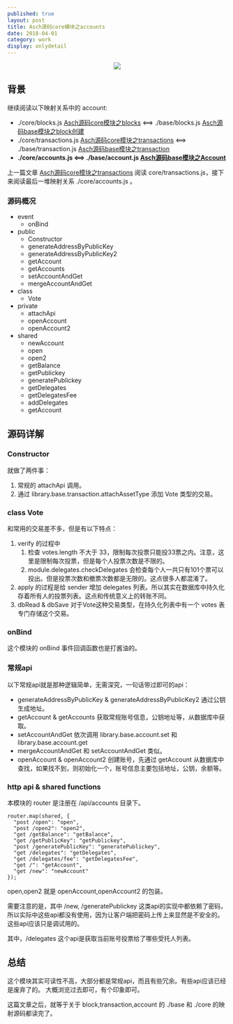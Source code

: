 ```yaml
---    
published: true
layout: post    
title: Asch源码core模块之accounts   
date: 2018-04-01
category: work    
display: onlydetail
---    
```


<center>  
<img src="http://images.yanyiwu.com/xas.jpg" class="photo"></img>  
</center>  

## 背景

继续阅读以下映射关系中的 account:

+ ./core/blocks.js [Asch源码core模块之blocks]  <==> ./base/blocks.js [Asch源码base模块之block创建]
+ ./core/transactions.js [Asch源码core模块之transactions]  <==> ./base/transaction.js [Asch源码base模块之transaction]
+ **./core/accounts.js <==> ./base/account.js [Asch源码base模块之Account]**

上一篇文章 [Asch源码core模块之transactions] 阅读 core/transactions.js，接下来阅读最后一堆映射关系 ./core/accounts.js 。

### 源码概况

+ event
    + onBind
+ public
    + Constructor
    + generateAddressByPublicKey
    + generateAddressByPublicKey2
    + getAccount
    + getAccounts
    + setAccountAndGet
    + mergeAccountAndGet
+ class
    + Vote
+ private
    + attachApi
    + openAccount
    + openAccount2
+ shared
    + newAccount
    + open
    + open2
    + getBalance
    + getPublickey
    + generatePublickey
    + getDelegates
    + getDelegatesFee
    + addDelegates
    + getAccount

## 源码详解

### Constructor

就做了两件事：

1. 常规的 attachApi 调用。
2. 通过 library.base.transaction.attachAssetType 添加 Vote 类型的交易。

### class Vote

和常用的交易差不多，但是有以下特点： 

1. verify 的过程中
    1. 检查 votes.length 不大于 33，限制每次投票只能投33票之内。注意，这里是限制每次投票，但是每个人投票次数是不限的。
    2. module.delegates.checkDelegates 会检查每个人一共只有101个票可以投出。但是投票次数和撤票次数都是无限的。这点很多人都混淆了。
2. apply 的过程是给 sender 增加 delegates 列表。所以其实在数据库中持久化存着所有人的投票列表。这点和传统意义上的转账不同。
3. dbRead & dbSave 对于Vote这种交易类型，在持久化列表中有一个 votes 表专门存储这个交易。

### onBind

这个模块的 onBind 事件回调函数也是打酱油的。

### 常规api

以下常规api就是那种逻辑简单，无需深究，一句话带过即可的api： 

+ generateAddressByPublicKey & generateAddressByPublicKey2 通过公钥生成地址。
+ getAccount & getAccounts 获取常规账号信息，公钥地址等，从数据库中获取。
+ setAccountAndGet 依次调用 library.base.account.set 和 library.base.account.get
+ mergeAccountAndGet 和 setAccountAndGet 类似。
+ openAccount & openAccount2 创建账号，先通过 getAccount 从数据库中查找，如果找不到，则初始化一个，账号信息主要包括地址，公钥，余额等。

### http api & shared functions

本模块的 router 是注册在 /api/accounts 目录下。

```
router.map(shared, {
  "post /open": "open",
  "post /open2": "open2",
  "get /getBalance": "getBalance",
  "get /getPublicKey": "getPublickey",
  "post /generatePublicKey": "generatePublickey",
  "get /delegates": "getDelegates",
  "get /delegates/fee": "getDelegatesFee",
  "get /": "getAccount",
  "get /new": "newAccount"
});
```

open,open2 就是 openAccount,openAccount2 的包装。

需要注意的是，其中 /new, /generatePublickey 这类api的实现中都依赖了密码，
所以实际中这些api都没有使用，因为让客户端把密码上传上来显然是不安全的。这些api应该只是调试用的。

其中，/delegates 这个api是获取当前账号投票给了哪些受托人列表。

## 总结

这个模块其实可读性不高，大部分都是常规api，而且有些冗余。有些api应该已经是废弃了的。
大概浏览过去即可，有个印象即可。

这篇文章之后，就等于关于 block,transaction,account 的 ./base  和 ./core 的映射源码都读完了。

[Asch源码core模块之blocks]:https://yanyiwu.com/work/2018/03/20/asch-core-blocks.html
[Asch源码core模块之transactions]:https://yanyiwu.com/work/2018/03/28/asch-core-transactions.html
[Asch源码base模块之Account]:https://yanyiwu.com/work/2018/03/03/asch-base-account.html
[Asch源码base模块之block创建]:https://yanyiwu.com/work/2018/03/04/asch-base-block.html
[Asch源码base模块之transaction]:https://yanyiwu.com/work/2018/03/10/asch-base-transaction.html
